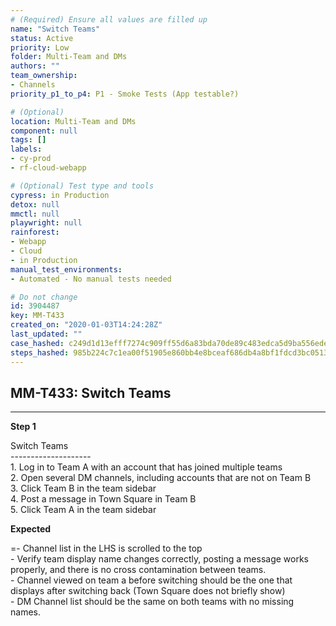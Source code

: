 ```yaml
---
# (Required) Ensure all values are filled up
name: "Switch Teams"
status: Active
priority: Low
folder: Multi-Team and DMs
authors: ""
team_ownership: 
- Channels
priority_p1_to_p4: P1 - Smoke Tests (App testable?)

# (Optional)
location: Multi-Team and DMs
component: null
tags: []
labels: 
- cy-prod
- rf-cloud-webapp

# (Optional) Test type and tools
cypress: in Production
detox: null
mmctl: null
playwright: null
rainforest: 
- Webapp
- Cloud
- in Production
manual_test_environments: 
- Automated - No manual tests needed

# Do not change
id: 3904487
key: MM-T433
created_on: "2020-01-03T14:24:28Z"
last_updated: ""
case_hashed: c249d1d13efff7274c909ff55d6a83bda70de89c483edca5d9ba556ede78fc35d5105a1e501f9ede924e76a24c2b1293
steps_hashed: 985b224c7c1ea00f51905e860bb4e8bceaf686db4a8bf1fdcd3bc051358ad06b40e17b1454451276e072587489ac9993
---
```


<!-- (Auto-generated) Based on frontmatter's "key" and "name" -->

## MM-T433: Switch Teams

---

**Step 1**

Switch Teams\
\--------------------\
1\. Log in to Team A with an account that has joined multiple teams\
2\. Open several DM channels, including accounts that are not on Team B\
3\. Click Team B in the team sidebar\
4\. Post a message in Town Square in Team B\
5\. Click Team A in the team sidebar

**Expected**

\=- Channel list in the LHS is scrolled to the top\
\- Verify team display name changes correctly, posting a message works properly, and there is no cross contamination between teams.\
\- Channel viewed on team a before switching should be the one that displays after switching back (Town Square does not briefly show)\
\- DM Channel list should be the same on both teams with no missing names.
